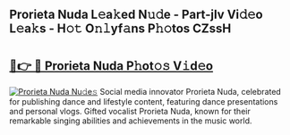 ## Prorieta Nuda L𝚎a𝚔ed N𝚞𝚍e - Part-jIv Vi𝚍𝚎o L𝚎a𝚔s - H𝚘𝚝 O𝚗𝚕yf𝚊ns P𝚑𝚘tos CZssH

# <h2><a href="http://kf3h33l.oniu.top/?m=Prorieta+Nuda">🔗👉 🔴 Prorieta Nuda P𝚑ot𝚘𝚜 V𝚒d𝚎o</a></h2>

[![Prorieta Nuda Nu𝚍e𝚜](https://i.imgur.com/0qMVB7G.gif)](http://kf3h33l.oniu.top/?m=Prorieta+Nuda)
Social media innovator Prorieta Nuda, celebrated for publishing dance and lifestyle content, featuring dance presentations and personal vlogs. Gifted vocalist Prorieta Nuda, known for their remarkable singing abilities and achievements in the music world.  
